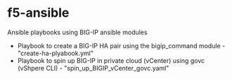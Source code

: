 # f5-ansible
Ansible playbooks using BIG-IP ansible modules

- Playbook to create a BIG-IP HA pair using the bigip_command module - "create-ha-plyabook.yml"
- Playbook to spin up BIG-IP in private cloud (vCenter) using govc (vShpere CLI) - "spin_up_BIGIP_vCenter_govc.yaml"
